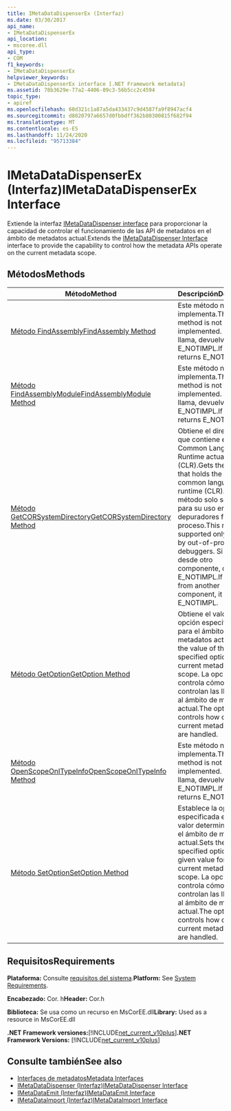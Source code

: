 ```yaml
---
title: IMetaDataDispenserEx (Interfaz)
ms.date: 03/30/2017
api_name:
- IMetaDataDispenserEx
api_location:
- mscoree.dll
api_type:
- COM
f1_keywords:
- IMetaDataDispenserEx
helpviewer_keywords:
- IMetaDataDispenserEx interface [.NET Framework metadata]
ms.assetid: 78b3629e-77a2-4406-89c3-56b5cc2c4594
topic_type:
- apiref
ms.openlocfilehash: 60d321c1a87a5da433437c9d4587fa9f8947acf4
ms.sourcegitcommit: d8020797a6657d0fbbdff362b80300815f682f94
ms.translationtype: MT
ms.contentlocale: es-ES
ms.lasthandoff: 11/24/2020
ms.locfileid: "95713384"
---
```

# <a name="imetadatadispenserex-interface"></a><span data-ttu-id="9d5a0-102">IMetaDataDispenserEx (Interfaz)</span><span class="sxs-lookup"><span data-stu-id="9d5a0-102">IMetaDataDispenserEx Interface</span></span>

<span data-ttu-id="9d5a0-103">Extiende la interfaz [IMetaDataDispenser interface](imetadatadispenser-interface.md) para proporcionar la capacidad de controlar el funcionamiento de las API de metadatos en el ámbito de metadatos actual.</span><span class="sxs-lookup"><span data-stu-id="9d5a0-103">Extends the [IMetaDataDispenser Interface](imetadatadispenser-interface.md) interface to provide the capability to control how the metadata APIs operate on the current metadata scope.</span></span>  
  
## <a name="methods"></a><span data-ttu-id="9d5a0-104">Métodos</span><span class="sxs-lookup"><span data-stu-id="9d5a0-104">Methods</span></span>  
  
|<span data-ttu-id="9d5a0-105">Método</span><span class="sxs-lookup"><span data-stu-id="9d5a0-105">Method</span></span>|<span data-ttu-id="9d5a0-106">Descripción</span><span class="sxs-lookup"><span data-stu-id="9d5a0-106">Description</span></span>|  
|------------|-----------------|  
|[<span data-ttu-id="9d5a0-107">Método FindAssembly</span><span class="sxs-lookup"><span data-stu-id="9d5a0-107">FindAssembly Method</span></span>](imetadatadispenserex-findassembly-method.md)|<span data-ttu-id="9d5a0-108">Este método no se implementa.</span><span class="sxs-lookup"><span data-stu-id="9d5a0-108">This method is not implemented.</span></span> <span data-ttu-id="9d5a0-109">Si se llama, devuelve E_NOTIMPL.</span><span class="sxs-lookup"><span data-stu-id="9d5a0-109">If called, it returns E_NOTIMPL.</span></span>|  
|[<span data-ttu-id="9d5a0-110">Método FindAssemblyModule</span><span class="sxs-lookup"><span data-stu-id="9d5a0-110">FindAssemblyModule Method</span></span>](imetadatadispenserex-findassemblymodule-method.md)|<span data-ttu-id="9d5a0-111">Este método no se implementa.</span><span class="sxs-lookup"><span data-stu-id="9d5a0-111">This method is not implemented.</span></span> <span data-ttu-id="9d5a0-112">Si se llama, devuelve E_NOTIMPL.</span><span class="sxs-lookup"><span data-stu-id="9d5a0-112">If called, it returns E_NOTIMPL.</span></span>|  
|[<span data-ttu-id="9d5a0-113">Método GetCORSystemDirectory</span><span class="sxs-lookup"><span data-stu-id="9d5a0-113">GetCORSystemDirectory Method</span></span>](imetadatadispenserex-getcorsystemdirectory-method.md)|<span data-ttu-id="9d5a0-114">Obtiene el directorio que contiene el Common Language Runtime actual (CLR).</span><span class="sxs-lookup"><span data-stu-id="9d5a0-114">Gets the directory that holds the current common language runtime (CLR).</span></span> <span data-ttu-id="9d5a0-115">Este método solo se admite para su uso en depuradores fuera de proceso.</span><span class="sxs-lookup"><span data-stu-id="9d5a0-115">This method is supported only for use by out-of-process debuggers.</span></span> <span data-ttu-id="9d5a0-116">Si se llama desde otro componente, devolverá E_NOTIMPL.</span><span class="sxs-lookup"><span data-stu-id="9d5a0-116">If called from another component, it will return E_NOTIMPL.</span></span>|  
|[<span data-ttu-id="9d5a0-117">Método GetOption</span><span class="sxs-lookup"><span data-stu-id="9d5a0-117">GetOption Method</span></span>](imetadatadispenserex-getoption-method.md)|<span data-ttu-id="9d5a0-118">Obtiene el valor de la opción especificada para el ámbito de metadatos actual.</span><span class="sxs-lookup"><span data-stu-id="9d5a0-118">Gets the value of the specified option for the current metadata scope.</span></span> <span data-ttu-id="9d5a0-119">La opción controla cómo se controlan las llamadas al ámbito de metadatos actual.</span><span class="sxs-lookup"><span data-stu-id="9d5a0-119">The option controls how calls to the current metadata scope are handled.</span></span>|  
|[<span data-ttu-id="9d5a0-120">Método OpenScopeOnITypeInfo</span><span class="sxs-lookup"><span data-stu-id="9d5a0-120">OpenScopeOnITypeInfo Method</span></span>](imetadatadispenserex-openscopeonitypeinfo-method.md)|<span data-ttu-id="9d5a0-121">Este método no se implementa.</span><span class="sxs-lookup"><span data-stu-id="9d5a0-121">This method is not implemented.</span></span> <span data-ttu-id="9d5a0-122">Si se llama, devuelve E_NOTIMPL.</span><span class="sxs-lookup"><span data-stu-id="9d5a0-122">If called, it returns E_NOTIMPL.</span></span>|  
|[<span data-ttu-id="9d5a0-123">Método SetOption</span><span class="sxs-lookup"><span data-stu-id="9d5a0-123">SetOption Method</span></span>](imetadatadispenserex-setoption-method.md)|<span data-ttu-id="9d5a0-124">Establece la opción especificada en un valor determinado para el ámbito de metadatos actual.</span><span class="sxs-lookup"><span data-stu-id="9d5a0-124">Sets the specified option to a given value for the current metadata scope.</span></span> <span data-ttu-id="9d5a0-125">La opción controla cómo se controlan las llamadas al ámbito de metadatos actual.</span><span class="sxs-lookup"><span data-stu-id="9d5a0-125">The option controls how calls to the current metadata scope are handled.</span></span>|  
  
## <a name="requirements"></a><span data-ttu-id="9d5a0-126">Requisitos</span><span class="sxs-lookup"><span data-stu-id="9d5a0-126">Requirements</span></span>  

 <span data-ttu-id="9d5a0-127">**Plataforma:** Consulte [requisitos del sistema](../../get-started/system-requirements.md).</span><span class="sxs-lookup"><span data-stu-id="9d5a0-127">**Platform:** See [System Requirements](../../get-started/system-requirements.md).</span></span>  
  
 <span data-ttu-id="9d5a0-128">**Encabezado:** Cor. h</span><span class="sxs-lookup"><span data-stu-id="9d5a0-128">**Header:** Cor.h</span></span>  
  
 <span data-ttu-id="9d5a0-129">**Biblioteca:** Se usa como un recurso en MsCorEE.dll</span><span class="sxs-lookup"><span data-stu-id="9d5a0-129">**Library:** Used as a resource in MsCorEE.dll</span></span>  
  
 <span data-ttu-id="9d5a0-130">**.NET Framework versiones:**[!INCLUDE[net_current_v10plus](../../../../includes/net-current-v10plus-md.md)]</span><span class="sxs-lookup"><span data-stu-id="9d5a0-130">**.NET Framework Versions:** [!INCLUDE[net_current_v10plus](../../../../includes/net-current-v10plus-md.md)]</span></span>  
  
## <a name="see-also"></a><span data-ttu-id="9d5a0-131">Consulte también</span><span class="sxs-lookup"><span data-stu-id="9d5a0-131">See also</span></span>

- [<span data-ttu-id="9d5a0-132">Interfaces de metadatos</span><span class="sxs-lookup"><span data-stu-id="9d5a0-132">Metadata Interfaces</span></span>](metadata-interfaces.md)
- [<span data-ttu-id="9d5a0-133">IMetaDataDispenser (Interfaz)</span><span class="sxs-lookup"><span data-stu-id="9d5a0-133">IMetaDataDispenser Interface</span></span>](imetadatadispenser-interface.md)
- [<span data-ttu-id="9d5a0-134">IMetaDataEmit (Interfaz)</span><span class="sxs-lookup"><span data-stu-id="9d5a0-134">IMetaDataEmit Interface</span></span>](imetadataemit-interface.md)
- [<span data-ttu-id="9d5a0-135">IMetaDataImport (Interfaz)</span><span class="sxs-lookup"><span data-stu-id="9d5a0-135">IMetaDataImport Interface</span></span>](imetadataimport-interface.md)
